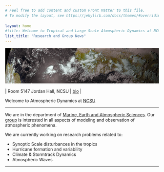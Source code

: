 ```yaml
---
# Feel free to add content and custom Front Matter to this file.
# To modify the layout, see https://jekyllrb.com/docs/themes/#overriding-theme-defaults

layout: home
#title: Welcome to Tropical and Large Scale Atmospheric Dynamics at NCSU
list_title: "Research and Group News"
---
```


<img src="/images/header.png">


| Room 5147 Jordan Hall, NCSU |  [bio](images/aiyyer-cv.pdf) |

Welcome to Atmospheric Dynamics at [NCSU](https://www.ncsu.edu/)

----------------

We are in the department of [Marine, Earth and Atmospheric Sciences](https://meas.sciences.ncsu.edu).
Our [group](Group/index.html) is interested in all aspects of modeling and observation of
atmospheric phenomena.

We are currently working on research problems related to:
- Synoptic Scale disturbances in the tropics
- Hurricane formation and variability
- Climate & Stormtrack Dynamics
- Atmospheric Waves


-----------------